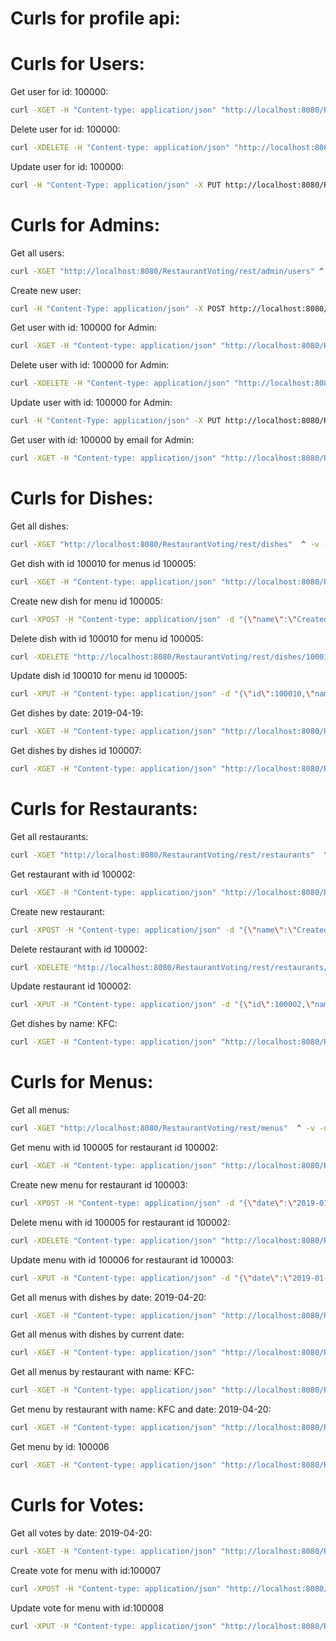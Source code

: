 # Curls for profile api:
# Curls for Users:
Get user for id: 100000:
```sh
curl -XGET -H "Content-type: application/json" "http://localhost:8080/RestaurantVoting/rest/profile" ^ -v -u user@email.com:user_password
```
Delete user for id: 100000:
```sh
curl -XDELETE -H "Content-type: application/json" "http://localhost:8080/RestaurantVoting/rest/profile" ^ -v -u user@email.com:user_password
```
Update user for id: 100000:
```sh
curl -H "Content-Type: application/json" -X PUT http://localhost:8080/RestaurantVoting/rest/profile -d "{\"name\":\"New777\",\"email\": \"new777@yandex.ru\",\"password\":\"passwordNew\"}" ^ -v -u user@email.com:user_password
```
# Curls for Admins:
Get all users:
```sh
curl -XGET "http://localhost:8080/RestaurantVoting/rest/admin/users" ^ -v -u admin@email.com:admin_password
```
Create new user:
```sh
curl -H "Content-Type: application/json" -X POST http://localhost:8080/RestaurantVoting/rest/admin/users -d "{\"name\":\"NewUser\",\"email\": \"new@yandex.ru\",\"password\":\"password\",\"roles\":[\"ROLE_USER\"]}" ^ -v -u admin@email.com:admin_password
```
Get user with id: 100000 for Admin:
```sh
curl -XGET -H "Content-type: application/json" "http://localhost:8080/RestaurantVoting/rest/admin/users/100000" ^ -v -u admin@email.com:admin_password
```
Delete user with id: 100000 for Admin:
```sh
curl -XDELETE -H "Content-type: application/json" "http://localhost:8080/RestaurantVoting/rest/admin/users/100000" ^ -v -u admin@email.com:admin_password
```
Update user with id: 100000 for Admin:
```sh
curl -H "Content-Type: application/json" -X PUT http://localhost:8080/RestaurantVoting/rest/admin/users/100000 -d "{\"name\":\"New777\",\"email\": \"new777@yandex.ru\",\"password\":\"passwordNew\"}" ^ -v -u admin@email.com:admin_password
```
Get user with id: 100000 by email for Admin:
```sh
curl -XGET -H "Content-type: application/json" "http://localhost:8080/RestaurantVoting/rest/admin/users/by?email=user@yandex.ru" ^ -v -u admin@email.com:admin_password
```
# Curls for  Dishes:
Get all dishes:
```sh
curl -XGET "http://localhost:8080/RestaurantVoting/rest/dishes"  ^ -v -u admin@email.com:admin_password
```
Get  dish with id 100010 for menus id 100005:
```sh
curl -XGET -H "Content-type: application/json" "http://localhost:8080/RestaurantVoting/rest/dishes/100010/menus/100005" ^ -v -u admin@email.com:admin_password
```
Create new dish for menu id 100005:
```sh
curl -XPOST -H "Content-type: application/json" -d "{\"name\":\"Created\",\"price\":100000}" "http://localhost:8080/RestaurantVoting/rest/dishes/menus/100005" -v -u admin@email.com:admin_password
```
Delete dish with id 100010 for menu id 100005:
```sh
curl -XDELETE "http://localhost:8080/RestaurantVoting/rest/dishes/100010/menus/100005"  ^ -v -u admin@email.com:admin_password
```
Update dish id 100010  for menu id 100005:
```sh
curl -XPUT -H "Content-type: application/json" -d "{\"id\":100010,\"name\":\"Update\",\"price\":100500}" "http://localhost:8080/RestaurantVoting/rest/dishes/100010/menus/100005" -v -u admin@email.com:admin_password
```
Get  dishes by date: 2019-04-19:
```sh
curl -XGET -H "Content-type: application/json" "http://localhost:8080/RestaurantVoting/rest/dishes/by?date=2019-04-19" ^ -v -u admin@email.com:admin_password
```
Get  dishes by dishes id 100007:
```sh
curl -XGET -H "Content-type: application/json" "http://localhost:8080/RestaurantVoting/rest/dishes/menus/100007" ^ -v -u admin@email.com:admin_password
```
# Curls for  Restaurants:
Get all restaurants:
```sh
curl -XGET "http://localhost:8080/RestaurantVoting/rest/restaurants"  ^ -v -u admin@email.com:admin_password
```
Get  restaurant with id 100002:
```sh
curl -XGET -H "Content-type: application/json" "http://localhost:8080/RestaurantVoting/rest/restaurants/100002" ^ -v -u admin@email.com:admin_password
```
Create new restaurant:
```sh
curl -XPOST -H "Content-type: application/json" -d "{\"name\":\"Created\"}" "http://localhost:8080/RestaurantVoting/rest/restaurants" -v -u admin@email.com:admin_password
```
Delete restaurant with id 100002:
```sh
curl -XDELETE "http://localhost:8080/RestaurantVoting/rest/restaurants/100002"  ^ -v -u admin@email.com:admin_password
```
Update restaurant id 100002:
```sh
curl -XPUT -H "Content-type: application/json" -d "{\"id\":100002,\"name\":\"Update\"}" "http://localhost:8080/RestaurantVoting/rest/restaurants/100002" -v -u admin@email.com:admin_password
```
Get  dishes by name: KFC:
```sh
curl -XGET -H "Content-type: application/json" "http://localhost:8080/RestaurantVoting/rest/restaurants/by?name=KFC" ^ -v -u admin@email.com:admin_password
```
# Curls for Menus:
Get all menus:
```sh
curl -XGET "http://localhost:8080/RestaurantVoting/rest/menus"  ^ -v -u admin@email.com:admin_password
```
Get  menu with id 100005 for restaurant id 100002:
```sh
curl -XGET -H "Content-type: application/json" "http://localhost:8080/RestaurantVoting/rest/menus/100005/restaurants/100002" ^ -v -u admin@email.com:admin_password
```
Create new menu for restaurant id 100003:
```sh
curl -XPOST -H "Content-type: application/json" -d "{\"date\":\"2019-01-01\"}" "http://localhost:8080/RestaurantVoting/rest/menus/restaurants/100003" -v -u admin@email.com:admin_password
```
Delete menu with id 100005 for restaurant id 100002:
```sh
curl -XDELETE "Content-type: application/json" "http://localhost:8080/RestaurantVoting/rest/menus/100005/restaurants/100002" ^ -v -u admin@email.com:admin_password
```
Update  menu with id 100006 for restaurant id 100003:
```sh
curl -XPUT -H "Content-type: application/json" -d "{\"date\":\"2019-01-02\"}" "http://localhost:8080/RestaurantVoting/rest/menus/100006/restaurants/100003" -v -u admin@email.com:admin_password
```
Get all menus with dishes by date: 2019-04-20:
```sh
curl -XGET -H "Content-type: application/json" "http://localhost:8080/RestaurantVoting/rest/menus/byDate?date=2019-04-20" ^ -v -u admin@email.com:admin_password
```
Get all menus with dishes by current date:
```sh
curl -XGET -H "Content-type: application/json" "http://localhost:8080/RestaurantVoting/rest/menus/byDate?date" ^ -v -u admin@email.com:admin_password
```
Get all menus by restaurant with name: KFC:
```sh
curl -XGET -H "Content-type: application/json" "http://localhost:8080/RestaurantVoting/rest/menus/byRestaurant?name=KFC" ^ -v -u admin@email.com:admin_password
```
Get menu by restaurant with name: KFC and date: 2019-04-20:
```sh
curl -XGET -H "Content-type: application/json" "http://localhost:8080/RestaurantVoting/rest/menus/byRestaurantAndDate?name=KFC&date=2019-04-20" ^ -v -u admin@email.com:admin_password
```
Get menu by id: 100006
```sh
curl -XGET -H "Content-type: application/json" "http://localhost:8080/RestaurantVoting/rest/menus/byId?id=100006" ^ -v -u admin@email.com:admin_password
```
# Curls for Votes:
Get all votes by date: 2019-04-20:
```sh
curl -XGET -H "Content-type: application/json" "http://localhost:8080/RestaurantVoting/rest/votes/byDate?date=2019-04-20" ^ -v -u admin@email.com:admin_password
```
Create vote for menu with id:100007
```sh
curl -XPOST -H "Content-type: application/json" "http://localhost:8080/RestaurantVoting/rest/votes/menus/100007" ^ -v -u admin@email.com:admin_password
```
Update vote for menu with id:100008
```sh
curl -XPUT -H "Content-type: application/json" "http://localhost:8080/RestaurantVoting/rest/votes/menus/100008" ^ -v -u admin@email.com:admin_password
```